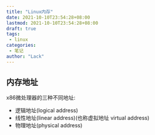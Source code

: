 ```yaml
---
title: "Linux内存"
date: 2021-10-10T23:54:28+08:00
lastmod: 2021-10-10T23:54:28+08:00
draft: true
tags: 
 - linux
categories: 
 - 笔记
author: "Lack"
---
```


## 内存地址
x86微处理器的三种不同地址:
- 逻辑地址(logical address)
- 线性地址(linear address)(也称虚拟地址 virtual address)
- 物理地址(physical address)